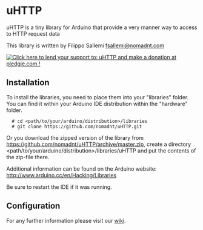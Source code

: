 uHTTP
=====

uHTTP is a tiny library for Arduino that provide a very manner way to access to HTTP request data

This library is written by Filippo Sallemi <fsallemi@nomadnt.com>

<a href='https://pledgie.com/campaigns/28538'>
    <img alt='Click here to lend your support to: uHTTP and make a donation at pledgie.com !' src='https://pledgie.com/campaigns/28538.png?skin_name=chrome' border='0' >
</a>

Installation
--

To install the libraries, you need to place them into your "libraries" folder. You can find it within your Arduino IDE distribution within the "hardware" folder.

```
  # cd <path/to/your/arduino/distribution>/libraries
  # git clone https://github.com/nomadnt/uHTTP.git
```
Or you download the zipped version of the library from https://github.com/nomadnt/uHTTP/archive/master.zip, create a directory <path/to/your/arduino/distribution>/libraries/uHTTP and put the contents of the zip-file there.

Additional information can be found on the Arduino website: http://www.arduino.cc/en/Hacking/Libraries

Be sure to restart the IDE if it was running.

Configuration
--

For any further information please visit our [wiki](https://github.com/nomadnt/uHTTP/wiki).

